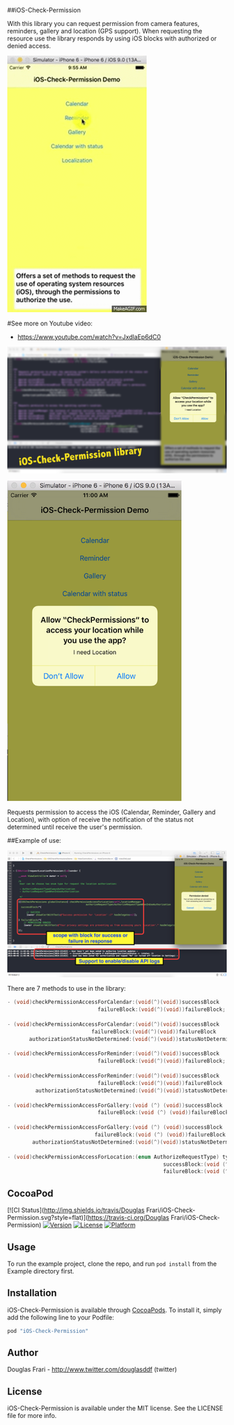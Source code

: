 ##iOS-Check-Permission

With this library you can request permission from camera features, reminders, gallery and location (GPS support). When requesting the resource use the library responds by using iOS blocks with authorized or denied access.

<img src="ios_check_permission_library.gif">

#See more on Youtube video:

- https://www.youtube.com/watch?v=JxdlaEp6dC0

<a href="https://www.youtube.com/embed/JxdlaEp6dC0"><img src="screenshot3.png" width="800"></a>

<img src="screenshot01.png" width="400">

Requests permission to access the iOS (Calendar, Reminder, Gallery and Location), with
 option of receive the notification of the status not determined until receive the user's permission.

##Example of use:

<img src="screenshot02.png" width="800"> 

There are 7 methods to use in the library:

```objective-c
- (void)checkPermissionAccessForCalendar:(void(^)(void))successBlock 
                             failureBlock:(void(^)(void))failureBlock;

- (void)checkPermissionAccessForCalendar:(void(^)(void))successBlock
                           failureBlock:(void(^)(void))failureBlock
       authorizationStatusNotDetermined:(void(^)(void))statusNotDeterminedBlock;

- (void)checkPermissionAccessForReminder:(void(^)(void))successBlock
                             failureBlock:(void(^)(void))failureBlock;

- (void)checkPermissionAccessForReminder:(void(^)(void))successBlock
                             failureBlock:(void(^)(void))failureBlock
         authorizationStatusNotDetermined:(void(^)(void))statusNotDeterminedBlock;

- (void)checkPermissionAccessForGallery:(void (^) (void))successBlock
                             failureBlock:(void (^) (void))failureBlock;

- (void)checkPermissionAccessForGallery:(void (^) (void))successBlock
                            failureBlock:(void (^) (void))failureBlock
        authorizationStatusNotDetermined:(void(^)(void))statusNotDeterminedBlock;
 
- (void)checkPermissionAccessForLocation:(enum AuthorizeRequestType) type
                                                  successBlock:(void (^) (void))successBlock
                                                  failureBlock:(void (^) (void))failureBlock;
```


## CocoaPod

[![CI Status](http://img.shields.io/travis/Douglas Frari/iOS-Check-Permission.svg?style=flat)](https://travis-ci.org/Douglas Frari/iOS-Check-Permission)
[![Version](https://img.shields.io/cocoapods/v/iOS-Check-Permission.svg?style=flat)](http://cocoapods.org/pods/iOS-Check-Permission)
[![License](https://img.shields.io/cocoapods/l/iOS-Check-Permission.svg?style=flat)](http://cocoapods.org/pods/iOS-Check-Permission)
[![Platform](https://img.shields.io/cocoapods/p/iOS-Check-Permission.svg?style=flat)](http://cocoapods.org/pods/iOS-Check-Permission)

## Usage

To run the example project, clone the repo, and run `pod install` from the Example directory first.


## Installation

iOS-Check-Permission is available through [CocoaPods](http://cocoapods.org). To install
it, simply add the following line to your Podfile:

```ruby
pod "iOS-Check-Permission"
```

## Author

Douglas Frari - http://www.twitter.com/douglasddf (twitter)

## License

iOS-Check-Permission is available under the MIT license. See the LICENSE file for more info.

